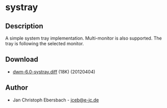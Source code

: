 systray
=======

Description
-----------
A simple system tray implementation. Multi-monitor is also supported. The tray
is following the selected monitor.

Download
--------
* [dwm-6.0-systray.diff](dwm-6.0-systray.diff) (18K) (20120404)

Author
------
* Jan Christoph Ebersbach - <jceb@e-jc.de>
